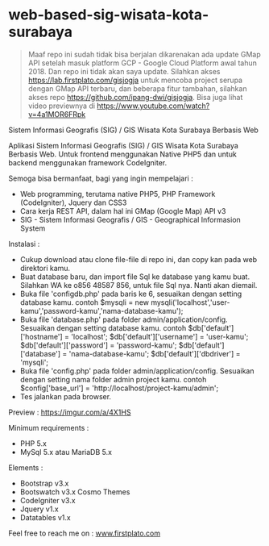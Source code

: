 # web-based-sig-wisata-kota-surabaya

> Maaf repo ini sudah tidak bisa berjalan dikarenakan ada update GMap API setelah masuk platform GCP - Google Cloud Platform awal tahun 2018. Dan repo ini tidak akan saya update. Silahkan akses https://lab.firstplato.com/gisjogja untuk mencoba project serupa dengan GMap API terbaru, dan beberapa fitur tambahan, silahkan akses repo https://github.com/ipang-dwi/gisjogja. Bisa juga lihat video previewnya di https://www.youtube.com/watch?v=4a1MOR6FRpk

Sistem Informasi Geografis (SIG) / GIS Wisata Kota Surabaya Berbasis Web

Aplikasi Sistem Informasi Geografis (SIG) / GIS Wisata Kota Surabaya Berbasis Web. Untuk frontend menggunakan Native PHP5 dan untuk backend menggunakan framework CodeIgniter.

Semoga bisa bermanfaat, bagi yang ingin mempelajari :
- Web programming, terutama native PHP5, PHP Framework (CodeIgniter), Jquery dan CSS3
- Cara kerja REST API, dalam hal ini GMap (Google Map) API v3
- SIG - Sistem Informasi Geografis / GIS - Geographical Informasion System

Instalasi :
- Cukup download atau clone file-file di repo ini, dan copy kan pada web direktori kamu.
- Buat database baru, dan import file Sql ke database yang kamu buat. 
  Silahkan WA ke o856 48587 856, untuk file Sql nya. Nanti akan diemail. 
- Buka file 'configdb.php' pada baris ke 6, sesuaikan dengan setting database kamu.
  contoh $mysqli = new mysqli('localhost','user-kamu','password-kamu','nama-database-kamu');
- Buka file 'database.php' pada folder admin/application/config. Sesuaikan dengan setting database kamu.
  contoh 
  $db['default']['hostname'] = 'localhost';
  $db['default']['username'] = 'user-kamu';
  $db['default']['password'] = 'password-kamu';
  $db['default']['database'] = 'nama-database-kamu';
  $db['default']['dbdriver'] = 'mysqli';
- Buka file 'config.php' pada folder admin/application/config. Sesuaikan dengan setting nama folder admin project kamu.
  contoh $config['base_url']	= 'http://localhost/project-kamu/admin';
- Tes jalankan pada browser.

Preview :
https://imgur.com/a/4X1HS

Minimum requirements :
- PHP 5.x
- MySql 5.x atau MariaDB 5.x

Elements :
- Bootstrap v3.x
- Bootswatch v3.x Cosmo Themes
- CodeIgniter v3.x
- Jquery v1.x
- Datatables v1.x

Feel free to reach me on : 
www.firstplato.com

